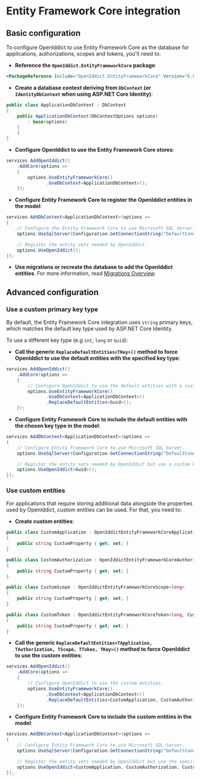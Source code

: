 # Entity Framework Core integration <Badge type="info" text="core" />

## Basic configuration

To configure OpenIddict to use Entity Framework Core as the database for applications, authorizations, scopes and tokens, you'll need to:
  - **Reference the `OpenIddict.EntityFrameworkCore` package**:

  ```xml
  <PackageReference Include="OpenIddict.EntityFrameworkCore" Version="6.0.0" />
  ```

  - **Create a database context deriving from `DbContext` (or `IdentityDbContext` when using ASP.NET Core Identity)**:

  ```csharp
  public class ApplicationDbContext : DbContext
  {
      public ApplicationDbContext(DbContextOptions options)
          : base(options)
      {
      }
  }
  ```

  - **Configure OpenIddict to use the Entity Framework Core stores**:

  ```csharp
  services.AddOpenIddict()
      .AddCore(options =>
      {
          options.UseEntityFrameworkCore()
                 .UseDbContext<ApplicationDbContext>();
      });
  ```

  - **Configure Entity Framework Core to register the OpenIddict entities in the model**:

  ```csharp
  services.AddDbContext<ApplicationDbContext>(options =>
  {
      // Configure the Entity Framework Core to use Microsoft SQL Server.
      options.UseSqlServer(Configuration.GetConnectionString("DefaultConnection"));

      // Register the entity sets needed by OpenIddict.
      options.UseOpenIddict();
  });
  ```

  - **Use migrations or recreate the database to add the OpenIddict entities**.
For more information, read [Migrations Overview](https://docs.microsoft.com/en-us/ef/core/managing-schemas/migrations/).

## Advanced configuration

### Use a custom primary key type

By default, the Entity Framework Core integration uses `string` primary keys, which matches the default key type used by ASP.NET Core Identity.

To use a different key type (e.g `int`, `long` or `Guid`):
  - **Call the generic `ReplaceDefaultEntities<TKey>()` method to force OpenIddict to use the default entities with the specified key type**:

  ```csharp
  services.AddOpenIddict()
      .AddCore(options =>
      {
          // Configure OpenIddict to use the default entities with a custom key type.
          options.UseEntityFrameworkCore()
                 .UseDbContext<ApplicationDbContext>()
                 .ReplaceDefaultEntities<Guid>();
      });
  ```

  - **Configure Entity Framework Core to include the default entities with the chosen key type in the model**:

  ```csharp
  services.AddDbContext<ApplicationDbContext>(options =>
  {
      // Configure Entity Framework Core to use Microsoft SQL Server.
      options.UseSqlServer(Configuration.GetConnectionString("DefaultConnection"));

      // Register the entity sets needed by OpenIddict but use a custom key type.
      options.UseOpenIddict<Guid>();
  });
  ```

### Use custom entities

For applications that require storing additional data alongside the properties used by OpenIddict, custom entities can be used. For that, you need to:
  - **Create custom entities**:

  ```csharp
  public class CustomApplication : OpenIddictEntityFrameworkCoreApplication<long, CustomAuthorization, CustomToken>
  {
      public string CustomProperty { get; set; }
  }

  public class CustomAuthorization : OpenIddictEntityFrameworkCoreAuthorization<long, CustomApplication, CustomToken>
  {
      public string CustomProperty { get; set; }
  }

  public class CustomScope : OpenIddictEntityFrameworkCoreScope<long>
  {
      public string CustomProperty { get; set; }
  }

  public class CustomToken : OpenIddictEntityFrameworkCoreToken<long, CustomApplication, CustomAuthorization>
  {
      public string CustomProperty { get; set; }
  }
  ```

  - **Call the generic `ReplaceDefaultEntities<TApplication, TAuthorization, TScope, TToken, TKey>()` method to force OpenIddict to use the custom entities**:

  ```csharp
  services.AddOpenIddict()
      .AddCore(options =>
      {
          // Configure OpenIddict to use the custom entities.
          options.UseEntityFrameworkCore()
                 .UseDbContext<ApplicationDbContext>()
                 .ReplaceDefaultEntities<CustomApplication, CustomAuthorization, CustomScope, CustomToken, long>();
      });
  ```

  - **Configure Entity Framework Core to include the custom entities in the model**:

  ```csharp
  services.AddDbContext<ApplicationDbContext>(options =>
  {
      // Configure Entity Framework Core to use Microsoft SQL Server.
      options.UseSqlServer(Configuration.GetConnectionString("DefaultConnection"));

      // Register the entity sets needed by OpenIddict but use the specified entities instead of the default ones.
      options.UseOpenIddict<CustomApplication, CustomAuthorization, CustomScope, CustomToken, long>();
  });
  ```
